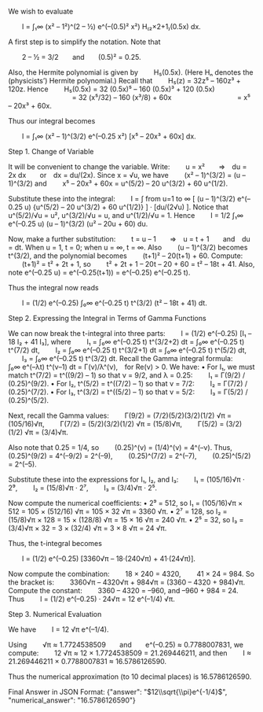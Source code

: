 We wish to evaluate

  I = ∫₁∞ (x² – 1²)^(2 – ½) e^(–(0.5)² x²) H₍₂×2+1₎(0.5x) dx.

A first step is to simplify the notation. Note that

  2 – ½ = 3/2  and  (0.5)² = 0.25.

Also, the Hermite polynomial is given by
  H₅(0.5x).
(Here Hₙ denotes the (physicists’) Hermite polynomial.) Recall that
  H₅(z) = 32z⁵ – 160z³ + 120z.
Hence
  H₅(0.5x) = 32 (0.5x)⁵ – 160 (0.5x)³ + 120 (0.5x)
          = 32 (x⁵/32) – 160 (x³/8) + 60x
          = x⁵ – 20x³ + 60x.

Thus our integral becomes

  I = ∫₁∞ (x² – 1)^(3/2) e^(–0.25 x²) [x⁵ – 20x³ + 60x] dx.

Step 1. Change of Variable

It will be convenient to change the variable. Write:
  u = x²  ⇒ du = 2x dx  or dx = du/(2x).
Since x = √u, we have
  (x² – 1)^(3/2) = (u – 1)^(3/2)
and
  x⁵ – 20x³ + 60x = u^(5/2) – 20 u^(3/2) + 60 u^(1/2).

Substitute these into the integral:
  I = ∫ from u=1 to ∞ [ (u – 1)^(3/2) e^(–0.25 u) {u^(5/2) – 20 u^(3/2) + 60 u^(1/2)} ] · [du/(2√u) ].
Notice that u^(5/2)/√u = u², u^(3/2)/√u = u, and u^(1/2)/√u = 1. Hence
  I = 1/2 ∫₁∞ e^(–0.25 u) (u – 1)^(3/2) (u² – 20u + 60) du.

Now, make a further substitution:
  t = u – 1  ⇒ u = t + 1  and du = dt.
When u = 1, t = 0; when u = ∞, t = ∞. Also
  (u – 1)^(3/2) becomes t^(3/2),
and the polynomial becomes
  (t+1)² – 20(t+1) + 60.
Compute:
  (t+1)² = t² + 2t + 1,
so
  t² + 2t + 1 – 20t – 20 + 60 = t² – 18t + 41.
Also, note e^(–0.25 u) = e^(–0.25(t+1)) = e^(–0.25) e^(–0.25 t).

Thus the integral now reads

  I = (1/2) e^(–0.25) ∫₀∞ e^(–0.25 t) t^(3/2) (t² – 18t + 41) dt.

Step 2. Expressing the Integral in Terms of Gamma Functions

We can now break the t-integral into three parts:
  I = (1/2) e^(–0.25) [I₁ – 18 I₂ + 41 I₃],
where
  I₁ = ∫₀∞ e^(–0.25 t) t^(3/2+2) dt = ∫₀∞ e^(–0.25 t) t^(7/2) dt,
  I₂ = ∫₀∞ e^(–0.25 t) t^(3/2+1) dt = ∫₀∞ e^(–0.25 t) t^(5/2) dt,
  I₃ = ∫₀∞ e^(–0.25 t) t^(3/2) dt.
Recall the Gamma integral formula:
  ∫₀∞ e^(–λt) t^(ν–1) dt = Γ(ν)/λ^(ν), for Re(ν) > 0.
We have:
• For I₁, we must match t^(7/2) = t^((9/2) – 1) so that ν = 9/2, and λ = 0.25:
  I₁ = Γ(9/2) / (0.25)^(9/2).
• For I₂, t^(5/2) = t^((7/2) – 1) so that ν = 7/2:
  I₂ = Γ(7/2) / (0.25)^(7/2).
• For I₃, t^(3/2) = t^((5/2) – 1) so that ν = 5/2:
  I₃ = Γ(5/2) / (0.25)^(5/2).

Next, recall the Gamma values:
  Γ(9/2) = (7/2)(5/2)(3/2)(1/2) √π = (105/16)√π,
  Γ(7/2) = (5/2)(3/2)(1/2) √π = (15/8)√π,
  Γ(5/2) = (3/2)(1/2) √π = (3/4)√π.

Also note that 0.25 = 1/4, so
  (0.25)^(ν) = (1/4)^(ν) = 4^(–ν).
Thus,
  (0.25)^(9/2) = 4^(–9/2) = 2^(–9),
  (0.25)^(7/2) = 2^(–7),
  (0.25)^(5/2) = 2^(–5).

Substitute these into the expressions for I₁, I₂, and I₃:
  I₁ = (105/16)√π · 2⁹,
  I₂ = (15/8)√π · 2⁷,
  I₃ = (3/4)√π · 2⁵.

Now compute the numerical coefficients:
• 2⁹ = 512, so I₁ = (105/16)√π × 512 = 105 × (512/16) √π = 105 × 32 √π = 3360 √π.
• 2⁷ = 128, so I₂ = (15/8)√π × 128 = 15 × (128/8) √π = 15 × 16 √π = 240 √π.
• 2⁵ = 32, so I₃ = (3/4)√π × 32 = 3 × (32/4) √π = 3 × 8 √π = 24 √π.

Thus, the t-integral becomes

  I = (1/2) e^(–0.25) [3360√π – 18·(240√π) + 41·(24√π)].

Now compute the combination:
  18 × 240 = 4320,
  41 × 24 = 984.
So the bracket is:
  3360√π – 4320√π + 984√π = (3360 – 4320 + 984)√π.
Compute the constant:
  3360 – 4320 = –960, and –960 + 984 = 24.
Thus
  I = (1/2) e^(–0.25) · 24√π = 12 e^(–1/4) √π.

Step 3. Numerical Evaluation

We have
  I = 12 √π e^(–1/4).

Using
  √π ≈ 1.7724538509  and  e^(–0.25) ≈ 0.7788007831,
we compute:
  12 √π ≈ 12 × 1.7724538509 = 21.269446211,
and then
  I ≈ 21.269446211 × 0.7788007831 ≈ 16.5786126590.

Thus the numerical approximation (to 10 decimal places) is 16.5786126590.

Final Answer in JSON Format:
{"answer": "$12\\sqrt{\\pi}e^{-1/4}$", "numerical_answer": "16.5786126590"}